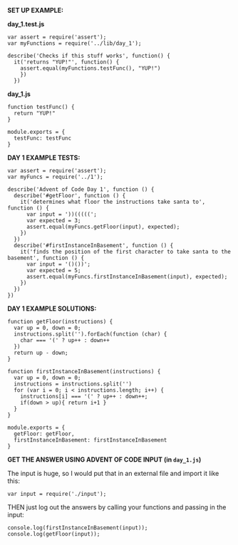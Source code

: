 __SET UP EXAMPLE:__

__day_1.test.js__
```
var assert = require('assert');
var myFunctions = require('../lib/day_1');

describe('Checks if this stuff works', function() {
  it('returns "YUP!"', function() {
    assert.equal(myFunctions.testFunc(), "YUP!")
    })
  })

```

__day_1.js__
```
function testFunc() {
  return "YUP!"
}

module.exports = {
  testFunc: testFunc
}

```

__DAY 1 EXAMPLE TESTS:__
```
var assert = require('assert');
var myFuncs = require('../1');

describe('Advent of Code Day 1', function () {
  describe('#getFloor', function () {
    it('determines what floor the instructions take santa to', function () {
      var input = '))(((((';
      var expected = 3;
      assert.equal(myFuncs.getFloor(input), expected);
    })
  })
  describe('#firstInstanceInBasement', function () {
    it('finds the position of the first character to take santa to the basement', function () {
      var input = '()())';
      var expected = 5;
      assert.equal(myFuncs.firstInstanceInBasement(input), expected);
    })
  })
})
```
__DAY 1 EXAMPLE SOLUTIONS:__

```
function getFloor(instructions) {
  var up = 0, down = 0;
  instructions.split('').forEach(function (char) {
    char === '(' ? up++ : down++
  })
  return up - down;
}

function firstInstanceInBasement(instructions) {
  var up = 0, down = 0;
  instructions = instructions.split('')
  for (var i = 0; i < instructions.length; i++) {
    instructions[i] === '(' ? up++ : down++;
    if(down > up){ return i+1 }
  }
}

module.exports = {
  getFloor: getFloor,
  firstInstanceInBasement: firstInstanceInBasement
}

```

__GET THE ANSWER USING ADVENT OF CODE INPUT (in `day_1.js`)__

The input is huge, so I would put that in an external file and
import it like this:
```
var input = require('./input');
```
THEN just log out the answers by calling your functions and passing in the input:
```
console.log(firstInstanceInBasement(input));
console.log(getFloor(input));
```
